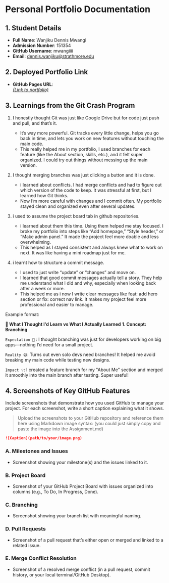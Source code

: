 # Personal Portfolio Documentation

## 1. Student Details

- **Full Name**: Wanjiku Dennis Mwangi
- **Admission Number**: 151354
- **GitHub Username**: mwangiiii
- **Email**: dennis.wanjiku@strathmore.edu

## 2. Deployed Portfolio Link

- **GitHub Pages URL**:  
 [ _(Link to portfolio)_](https://is-project-4th-year.github.io/build-your-portfolio-github-workflow-essentials-mwangiiii/)

## 3. Learnings from the Git Crash Program

1. I honestly thought Git was just like Google Drive but for code just push and pull, and that’s it.
    -    It’s way more powerful. Git tracks every little change, helps you go back in time, and lets you work on new features without touching the main code.
    -    This really helped me in my portfolio, I used branches for each feature (like the About section, skills, etc.), and it felt super organized. I could try out things without messing up the main version.
  
2. I thought merging branches was just clicking a button and it is done.
   -    i learned about conflicts. I had merge conflicts and had to figure out which version of the code to keep. It was stressful at first, but I learned how Git thinks.
   -    Now I’m more careful with changes and I commit often. My portfolio stayed clean and organized even after several updates.
  
3. i used to assume the project board tab in github repositories.
   -    i learned about them this time. Using them helped me stay focused. I broke my portfolio into steps like “Add homepage,” “Style header,” or “Make admin panel.” It made the project feel more doable and less overwhelming.
   -    This helped as I stayed consistent and always knew what to work on next. It was like having a mini roadmap just for me.
  
4. i learnt how to structure a commit message.
   -    I used to just write “update” or “changes” and move on.
   -    I learned that good commit messages actually tell a story. They help me understand what I did and why, especially when looking back after a week or more.
   -    This helped me as i now I write clear messages like feat: add hero section or fix: correct nav link. It makes my project feel more professional and easier to manage.





Example format:

**🧠 What I Thought I'd Learn vs What I Actually Learned**
**1. Concept: Branching**

`Expectation 👀` : I thought branching was just for developers working on big apps—nothing I’d need for a small project.

`Reality 😅`: Turns out even solo devs need branches! It helped me avoid breaking my main code while testing new designs.

`Impact 💡`: I created a feature branch for my "About Me" section and merged it smoothly into the main branch after testing. Super useful!

## 4. Screenshots of Key GitHub Features

Include screenshots that demonstrate how you used GitHub to manage your project. For each screenshot, write a short caption explaining what it shows.

> Upload the screenshots to your GitHub repository and reference them here using Markdown image syntax:
> (you could just simply copy and paste the image into the Assignment.md)

```markdown
![Caption](path/to/your/image.png)
```

### A. Milestones and Issues

- Screenshot showing your milestone(s) and the issues linked to it.

### B. Project Board

- Screenshot of your GitHub Project Board with issues organized into columns (e.g., To Do, In Progress, Done).

### C. Branching

- Screenshot showing your branch list with meaningful naming.

### D. Pull Requests

- Screenshot of a pull request that’s either open or merged and linked to a related issue.

### E. Merge Conflict Resolution

- Screenshot of a resolved merge conflict (in a pull request, commit history, or your local terminal/GitHub Desktop).
